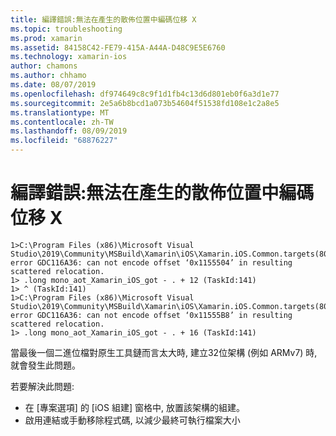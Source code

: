 ```yaml
---
title: 編譯錯誤:無法在產生的散佈位置中編碼位移 X
ms.topic: troubleshooting
ms.prod: xamarin
ms.assetid: 84158C42-FE79-415A-A44A-D48C9E5E6760
ms.technology: xamarin-ios
author: chamons
ms.author: chhamo
ms.date: 08/07/2019
ms.openlocfilehash: df974649c8c9f1d1fb4c13d6d801eb0f6a3d1e77
ms.sourcegitcommit: 2e5a6b8bcd1a073b54604f51538fd108e1c2a8e5
ms.translationtype: MT
ms.contentlocale: zh-TW
ms.lasthandoff: 08/09/2019
ms.locfileid: "68876227"
---
```

# <a name="compile-error-can-not-encode-offset-x-in-resulting-scattered-relocation"></a>編譯錯誤:無法在產生的散佈位置中編碼位移 X

```
1>C:\Program Files (x86)\Microsoft Visual Studio\2019\Community\MSBuild\Xamarin\iOS\Xamarin.iOS.Common.targets(804,3): error GDC116A36: can not encode offset ‘0x1155504’ in resulting scattered relocation.
1> .long mono_aot_Xamarin_iOS_got - . + 12 (TaskId:141)
1> ^ (TaskId:141)
1>C:\Program Files (x86)\Microsoft Visual Studio\2019\Community\MSBuild\Xamarin\iOS\Xamarin.iOS.Common.targets(804,3): error GDC116A36: can not encode offset ‘0x11555B8’ in resulting scattered relocation.
1> .long mono_aot_Xamarin_iOS_got - . + 16 (TaskId:141)
```

當最後一個二進位檔對原生工具鏈而言太大時, 建立32位架構 (例如 ARMv7) 時, 就會發生此問題。

若要解決此問題:

- 在 [專案選項] 的 [iOS 組建] 窗格中, 放置該架構的組建。
- 啟用連結或手動移除程式碼, 以減少最終可執行檔案大小
